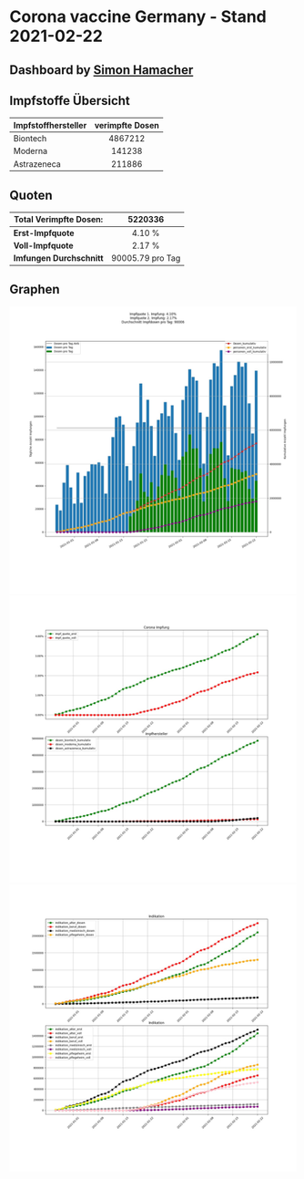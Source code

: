 # Corona vaccine Germany - Stand 2021-02-22
## Dashboard by [Simon Hamacher](https://www.shamacher.eu)
## Impfstoffe Übersicht
**Impfstoffhersteller** | **verimpfte Dosen**
-------- | :--------:
Biontech | 4867212
Moderna | 141238
Astrazeneca | 211886


## Quoten
**Total Verimpfte Dosen:** | 5220336
-------- | :--------:
**Erst-Impfquote** | 4.10 %
**Voll-Impfquote** | 2.17 %
**Imfungen Durchschnitt** | 90005.79 pro Tag
## Graphen
<img src="Impfungen-Corona-01.jpg" alt="Corona-1" title="optionaler Titel" />
<img src="Impfungen-Corona-02.jpg" alt="Corona-2" title="optionaler Titel" />
<img src="Impfungen-Corona-03.jpg" alt="Corona-3" title="optionaler Titel" />

